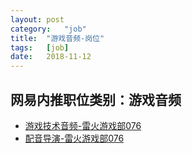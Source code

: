 ```yaml
---
layout:	post
category:	"job"
title:	"游戏音频-岗位"
tags:	[job]
date:	2018-11-12
---
```

## 网易内推职位类别：游戏音频
- [游戏技术音频-雷火游戏部076](http://bole.netease.com/position/h5/detail.do?id=13419&rcode=D1O21582aT)
- [配音导演-雷火游戏部076](http://bole.netease.com/position/h5/detail.do?id=13201&rcode=D1O21582aT)
